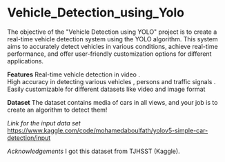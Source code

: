 # Vehicle_Detection_using_Yolo
The objective of the "Vehicle Detection using YOLO" project is to create a real-time vehicle detection system using the YOLO algorithm. This system aims to accurately detect vehicles in various conditions, achieve real-time performance, and offer user-friendly customization options for different applications.

**Features**
Real-time vehicle detection in video .  
High accuracy in detecting various vehicles , persons and traffic signals .
Easily customizable for different datasets like video and image format

**Dataset**
The dataset contains media of cars in all views, and your job is to create an algorithm to detect them!

_Link for the input data set_
https://www.kaggle.com/code/mohamedaboulfath/yolov5-simple-car-detection/input

_Acknowledgements_
I got this dataset from TJHSST (Kaggle).


